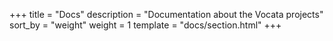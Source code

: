 <!--
SPDX-FileCopyrightText: © 2023 Dominik George <nik@naturalnet.de>

SPDX-License-Identifier: LGPL-3.0-or-later OR CC-BY-SA-4.0+
-->

+++
title = "Docs"
description = "Documentation about the Vocata projects"
sort_by = "weight"
weight = 1
template = "docs/section.html"
+++
